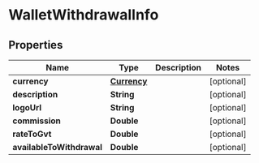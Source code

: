 # WalletWithdrawalInfo

## Properties
Name | Type | Description | Notes
------------ | ------------- | ------------- | -------------
**currency** | [**Currency**](Currency.md) |  |  [optional]
**description** | **String** |  |  [optional]
**logoUrl** | **String** |  |  [optional]
**commission** | **Double** |  |  [optional]
**rateToGvt** | **Double** |  |  [optional]
**availableToWithdrawal** | **Double** |  |  [optional]

